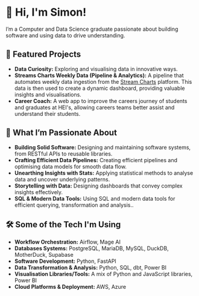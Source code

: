 # 👋 Hi, I'm Simon!

I’m a Computer and Data Science graduate passionate about building software and using data to drive understanding. 

## 🚀 Featured Projects
- **Data Curiosity:** Exploring and visualising data in innovative ways.
- **Streams Charts Weekly Data (Pipeline & Analytics):** A pipeline that automates weekly data ingestion from the [Stream Charts](https://streamscharts.com/) platform. This data is then used to create a dynamic dashboard, providing valuable insights and visualisations.
- **Career Coach:** A web app to improve the careers journey of students and graduates at HEI's, allowing careers teams better assist and understand their students.

## 🌟 What I’m Passionate About
- **Building Solid Software:** Designing and maintaining software systems, from RESTful APIs to reusable libraries.  
- **Crafting Efficient Data Pipelines:** Creating efficient pipelines and optimising data models for smooth data flow.  
- **Unearthing Insights with Stats:** Applying statistical methods to analyse data and uncover underlying patterns.  
- **Storytelling with Data:**  Designing dashboards that convey complex insights effectively.  
- **SQL & Modern Data Tools:** Using SQL and modern data tools for efficient querying, transformation and analysis..  

## 🛠️ Some of the Tech I'm Using
- **Workflow Orchestration:** Airflow, Mage AI  
- **Databases Systems:** PostgreSQL, MariaDB, MySQL, DuckDB, MotherDuck, Supabase  
- **Software Development:** Python, FastAPI  
- **Data Transformation & Analysis:** Python, SQL, dbt, Power BI
- **Visualisation Libraries/Tools:** A mix of Python and JavaScript libraries, Power BI
- **Cloud Platforms & Deployment:** AWS, Azure  
